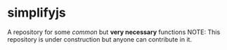 # simplifyjs
A repository for some *common* but **very necessary** functions 
NOTE: This repository is under construction but anyone can contribute in it.